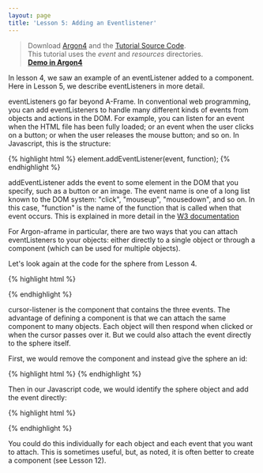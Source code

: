 ```yaml
---
layout: page
title: 'Lesson 5: Adding an Eventlistener'
---
```

> Download [Argon4](http://argonjs.io/argon-app) and the [Tutorial Source Code](https://github.com/argonjs/design-aids/tree/gh-pages/code). <br> This tutorial uses the *event* and *resources* directories.<br> **[Demo in Argon4](https://rawgit.com/argonjs/design-tools/gh-pages/code/event/index.html)**


In lesson 4, we saw an example of an eventListener added to a component. Here in Lesson 5, we describe eventListeners in more detail. 

eventListeners go far beyond A-Frame. In conventional web programming, you can add eventListeners to handle many different kinds of events from objects and actions in the DOM. For example, you can listen for an event when the HTML file has been fully loaded; or an event when the user clicks on a button; or when the user releases the mouse button; and so on. In Javascript, this is the structure:

{% highlight html %}
element.addEventListener(event, function);
{% endhighlight %}

addEventListener adds the event to some element in the DOM that you specify, such as a button or an image. The event name is one of a long list known to the DOM system: "click", "mouseup", "mousedown", and so on. In this case, "function" is the name of the function that is called when that event occurs. This is explained in more detail in the [W3 documentation](http://www.w3schools.com/js/js_htmldom_eventlistener.asp)

For Argon-aframe in particular, there are two ways that you can attach eventListeners to your objects: either directly to a single object or through a component (which can be used for multiple objects). 

Let's look again at the code for the sphere from Lesson 4.

{% highlight html %}

<a-sphere position="0 1.25 -1" cursor-listener radius="1.25" color="#EF2D5E" ></a-sphere>

{% endhighlight %}

cursor-listener is the component that contains the three events. The advantage of defining a component is that we can attach the same component to many objects. Each object will then respond when clicked or when the cursor passes over it. But we could also attach the event directly to the sphere itself. 

First, we would remove the component and instead give the sphere an id:

{% highlight html %}
<a-sphere id="mysphere" position="0 1.25 -1" radius="1.25" color="#EF2D5E" ></a-sphere>
{% endhighlight %}

Then in our Javascript code, we would identify the sphere object and add the event directly:

{% highlight html %}
<script>
var theSphere = document.querySelector("#mysphere"); 
theSphere.addEventListener("click",myReportingFunction); 
function myReportingFunction(){
	console.log("sphere was clicked on"); 
}
</script>
{% endhighlight %}

You could do this individually for each object and each event that you want to attach. This is sometimes useful, but, as noted, it is often better to create a component (see Lesson 12). 




